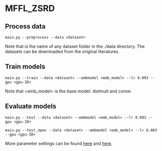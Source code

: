 # MFFL_ZSRD

## Process data
```
main.py --preprocess --data <dataset>
```
Note that <dataset> is the name of any dataset folder in the ./data directory. 
The datasets can be downloaded from the original literatures.

## Train models
```
main.py --train --data <dataset> --embmodel <emb_model> --lr 0.003 --gpu <gpu-ID>
```
Note that <emb_model> is the base model: distmult and conve.
## Evaluate models
```
main.py --test --data <dataset> --embmodel <emb_model> --lr 0.003 --gpu <gpu-ID>
```
```
main.py --test_open --data <dataset> --embmodel <emb_model> --lr 0.003 --gpu <gpu-ID>
```
More parameter settings can be found [here](https://github.com/GeneralizedRP/MFFL_ZSRD/blob/master/MFFL-code/args.py) and [here](https://github.com/GeneralizedRP/MFFL_ZSRD/blob/master/MFFL-code/config/config.py).

